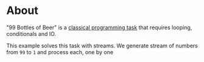 # About

"99 Bottles of Beer" is a [classical programming task](https://www.99-bottles-of-beer.net) that requires looping, conditionals and IO.

This example solves this task with streams. We generate stream of numbers from `99` to `1` and process each, one by one

<!-- ## Implementation Details

This simple example contains something very important to understand about concurrency.

These two components `PrintFirst` and `PrintSecond` are not concurrency-safe themselves, because branches of `switch` are concurrent. Race-condition can happen if next `data` arrive before we successfully sent `res` (or `err`):

```neva
def PrintFirst(data int) (res any, err error) {
	p1, p2, p3 fmt.Println
	format Format
	---
	:data -> switch {
		0: 'No more bottles of beer on the wall, no more bottles of beer.' -> p1
		1: '1 bottle of beer on the wall, 1 bottle of beer.' -> p2
		_ -> format -> p3
	}
	[p1, p2, p3] -> :res
}

def PrintSecond(data int) (res any, err error) {
	p1, p2, p3, p4 fmt.Println<any>
	format Format
	---
	:data -> switch {
		-1: 'Go to the store and buy some more, 99 bottles of beer on the wall.' -> p1
		0: 'Take one down and pass it around, no more bottles of beer on the wall.\n' -> p2 
		1: 'Take one down and pass it around, 1 bottle of beer on the wall.\n' -> p3
		_: -> format -> p4
	}
	[p1, p2, p3, p4] -> :res
}
```

> To avoid race-conditions, we _must_ process each element one by one
>
> TIP: if you have heavy stream-processors, it's better to split operation in several steps. This way you'll be able to utilize more resources, because more nodes will be able to run in parallel. But this is of cource depends on - if parent component can receive next values, until previous ones are processed. For example, if your parent is wrapped into `streams.ForEach`, like here, then it won't help. In other words, separating `PrintFirst` into 2 sub-nodes (e.g. `get_string` and `print_string`) won't do anything.
>
> Pro-TIP: readability is usually more important than performance, so always understand performance, yet focus on readability, until performance issues are faced. TLDR: do not pre-optimize.

Thankfully both of them are part of the `PrintLines` parent-component, that is used by its parent `Main` like this: `streams.ForEach<int>{PrintLines}`.

```neva
def PrintLines(data int) (res any, err error) {
	print_first sync.Tap<int>{PrintFirst}?
	dec math.Decrement<int>
	print_second PrintSecond
	---
	:data -> print_first -> dec -> print_second -> :res
}
```

`PrintLines` is also not concurrency-safe because if new `data` comes before we send previous `res/err` we might get race conditions e.g. `print_first, print_first, print_second`.

> This is okay when we deal with pure components, that doesn't do side-effects. But here we do printing, so order is critical.

```neva
def Main(start any) (stop any) {
        print_lines streams.ForEach<int>{PrintLines}
	wait streams.Wait<any>
	---
	:start -> 99..-1 -> print_lines
	print_lines:res -> wait -> :stop
	print_lines:err -> panic
}
```

We're in luch because `PrintLines` is wrapped into `streams.ForEach`. Component `ForEach` guarantees that its dependency will never receive new message, while previous one wasn't fully processed (while its result or error wasn't successfully received). Of course except for the first stream element, because nothing comes before it.

## Even Better

```neva
import {
    fmt
	math
    runtime
    streams
	sync
}

def Main(start any) (stop any) {
        print_lines streams.Map<int>{MapLines}
   println fmt.Println
        print_lines streams.Map<int>{MapSecond}
	wait streams.Wait<any>
	---
	:start -> 99..-1 -> map_lines
	map_lines:err -> panic
   map_lines:res -> println -> wait -> :stop
}

def MapLines(data int) (res string, err error) {
   map_first sync.Enrich<int, string>{MapFirst}?
   dec operators.Decrement
   map_second MapSecond?
   ---
   :data -> map_first
   map_first:data -> dec -> map_second
   '${map_first:res}\n${map_second}' -> :res
}

...
``` -->